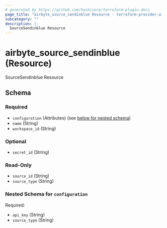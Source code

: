 ```yaml
---
# generated by https://github.com/hashicorp/terraform-plugin-docs
page_title: "airbyte_source_sendinblue Resource - terraform-provider-airbyte"
subcategory: ""
description: |-
  SourceSendinblue Resource
---
```


# airbyte_source_sendinblue (Resource)

SourceSendinblue Resource



<!-- schema generated by tfplugindocs -->
## Schema

### Required

- `configuration` (Attributes) (see [below for nested schema](#nestedatt--configuration))
- `name` (String)
- `workspace_id` (String)

### Optional

- `secret_id` (String)

### Read-Only

- `source_id` (String)
- `source_type` (String)

<a id="nestedatt--configuration"></a>
### Nested Schema for `configuration`

Required:

- `api_key` (String)
- `source_type` (String)


